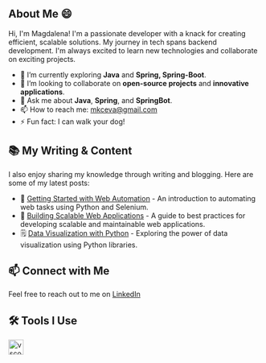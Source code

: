 ## About Me 😄

Hi, I'm Magdalena! I'm a passionate developer with a knack for creating efficient, scalable solutions. My journey in tech spans backend development. I'm always excited to learn new technologies and collaborate on exciting projects.


- 🌱 I’m currently exploring **Java** and **Spring, Spring-Boot**.
- 🤝 I’m looking to collaborate on **open-source projects** and **innovative applications**.
- 💬 Ask me about **Java**, **Spring**, and **SpringBot**.
- 📫 How to reach me: [mkceva@gmail.com](mkceva@gmail.com)
- ⚡ Fun fact: I can walk your dog!

## 📚 My Writing & Content

I also enjoy sharing my knowledge through writing and blogging. Here are some of my latest posts:

- 📝 [Getting Started with Web Automation](https://medium.com/@silentBob/getting-started-with-web-automation) - An introduction to automating web tasks using Python and Selenium.
- 📖 [Building Scalable Web Applications](https://medium.com/@silentBob/building-scalable-web-applications) - A guide to best practices for developing scalable and maintainable web applications.
- 🗒️ [Data Visualization with Python](https://medium.com/@silentBob/data-visualization-with-python) - Exploring the power of data visualization using Python libraries.

## 📫 Connect with Me

Feel free to reach out to me on [LinkedIn]([https://www.linkedin.com/in/silentBob](https://www.linkedin.com/in/magdalena-kcheva-djekova/))

## 🛠️ Tools I Use

<p align="left">
<img src="https://cdn.jsdelivr.net/gh/devicons/devicon/icons/vscode/vscode-original.svg" alt="vscode" width="30" height="30"/>
</p>


